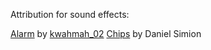 Attribution for sound effects:

[Alarm](https://freesound.org/people/kwahmah_02/sounds/250629/) by [kwahmah_02](https://freesound.org/people/kwahmah_02/)
[Chips](http://soundbible.com/2204-Poker-Chips.html) by Daniel Simion